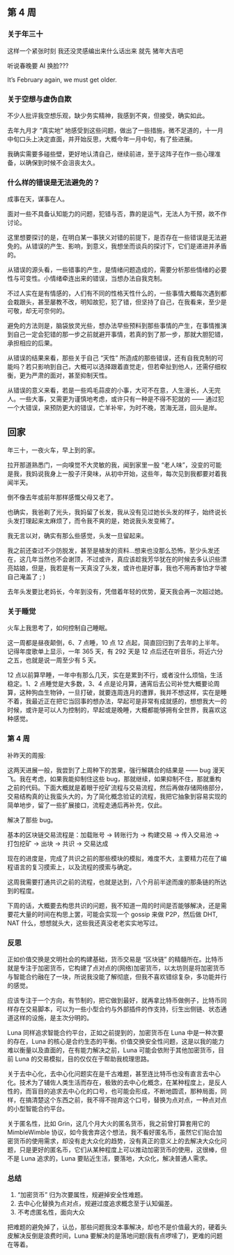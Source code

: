 ## 第 4 周


### 关于年三十

这样一个紧张时刻
我还没灵感编出来什么话出来
就先
猪年大吉吧

听说春晚要 AI 换脸???

It’s February again, we must get older.


### 关于空想与虚伪自欺

不少人批评我空想乐观，缺少务实精神，我感到不爽，但接受，确实如此。

去年九月才 “真实地” 地感受到这些问题，做出了一些措施，微不足道的，十一月中旬口头上决定直面，并开始反思，大概今年一月中旬，有了些进展。

我确实需要多碰些壁，更好地认清自己，继续前进，至于这阵子在作一些心理准备，以确保到时候不会沮丧太久。


### 什么样的错误是无法避免的？

成事在天，谋事在人。

面对一些不具备认知能力的问题，犯错与否，靠的是运气，无法人为干预，故不作讨论。

这里想要探讨的是，在明白某一事狭义对错的前提下，是否存在一些错误是无法避免的。从错误的产生、影响，到意义，我想坐而谈兵的探讨下，它们是递进并矛盾的。

从错误的源头看，一些错事的产生，是情绪问题造成的，需要分析那些情绪的必要性与可变性。小情绪牵连出来的错误，当想办法自我克制。

不过人实在是有情感的，人们有不同的性格天性什么的，一些事情大概每次遇到都会栽跟头，甚至屡教不改，明知故犯，犯了错，但坚持了自己，在我看来，至少是可敬，却无可奈何的。

避免的方法则是，脑袋放灵光些，想办法早些预料到那些事情的产生，在事情推演到自己一定会犯错的那一步之前就避开事情，若真的到了那一步，那就大胆犯错，承担相应的后果。

从错误的结果来看，那些关于自己 “天性” 所造成的那些错误，还有自我克制的可能吗？若只影响到自己，大概可以选择跟着直觉走，但若牵扯到他人，还需仔细权衡，更为严肃的面对，甚至抑制天性。

从错误的意义来看，若是一些鸡毛蒜皮的小事，大可不在意，人生漫长，人无完人。一些大事，又需更为谨慎地考虑，或许只有一种是不得不犯就的 —— 通过犯一个大错误，来预防更大的错误，亡羊补牢，为时不晚，苦海无涯，回头是岸。


## 回家

年三十，一夜火车，早上到的家。

拉开那道熟悉门，一向嗅觉不大灵敏的我，闻到家里一股 “老人味”，没变的可能是我，我妈说我身上一股子汗臭味，从初中开始，这些年，每次见到我都要对着我闻半天。

倒不像去年或前年那样感慨父母又老了。

也确实，我爸剃了光头，我妈留了长发，我从没有见过她长头发的样子，始终说长头发打理起来太麻烦了，而令我不爽的是，她说我头发变稀了。

我无言以对，确实有那么些感觉，头发一旦留起来。

我之前还查过不少防脱发，甚至是植发的资料…想来也没那么恐怖，至少头发还在，这几年当然也不会谢顶，不过或许，真应该趁我芳华犹在的时候去多认识些漂亮姑娘，但是，我若是有一天真没了头发，或许也是好事，我也不用再害怕才华被自己淹盖了 ; )

去年头发要比老妈长，今年到没有，凭借着年轻的优势，夏天我会再一次超过她。


### 关于睡觉

火车上我思考了，如何控制自己睡眠。

这一周都是昼夜颠倒，6、7 点睡，10 点 12 点起，简直回归到了去年的上半年。记得年度歌单上显示，一年 365 天，有 292 天是 12 点后还在听音乐，将近六分之五，也就是说一周至少有 5 天。

12 点以前算早睡，一年中有那么几天，实在是累到不行，或者没什么烦恼，生活稳定。1、2 点睡觉是大多数，3、4 点是论月算，通宵后去公司补觉大概要论周算，这种狗血生物钟，一旦打破，就要连周连月的遭罪，我并不想这样，实在是睡不着，我最近正在把它当回事的想办法，早起可是非常有成就感的，想想我大一的时候，或许是可以人为控制的，早起或是晚睡，大概都能够拥有全世界，我喜欢这种感觉。


### 第 4 周

补昨天的周报: 

这两天进展一般，我尝到了上周种下的苦果，强行解耦合的结果是 —— bug 漫天飞。我在考虑，如果我能抑制住这些 bug，那就继续，如果抑制不住，那就重构之前的代码。下面大概就是着眼于挖矿流程与交易流程，然后再做存储网络部分，交易结构真的让我蛮头大的，为了简化概念验证的流程，我把它抽象到容易实现的简单地步，留了一些扩展接口，流程走通后再补充，仅此。

解决了那些 bug。

基本的区块链交易流程是：加载账号 -> 转账行为 -> 构建交易 -> 传入交易池 -> 打包挖矿 -> 出块 -> 共识 -> 交易达成

现在的进度是，完成了共识之前的那些模块的模拟，难度不大，主要精力花在了编程语言的复习摸索上，以及流程的摸索与确定。

这周我需要打通共识之前的流程，也就是达到，八个月前半途而废的那条链的所达到的程度。

下周的话，大概要去构思共识的问题，我不知道一周的时间是否能够解决，还是需要花大量的时间在构思上罢，可能会实现一个 gossip 来做 P2P，然后做 DHT, NAT 什么，想想就头大，这些我还真没老老实实地写过。


### 反思

正如价值交换是文明社会的构建基础，货币交易是 “区块链” 的精髓所在。比特币就是专注于加密货币，它构建了点对点的(网络)加密货币，以太坊则是将加密货币与智能合约融在了一块，所说我没能了解彻底，但我不喜欢错综复杂，多功能并行的感觉。

应该专注于一个方向，有节制的，把它做到最好，就再拿比特币做例子，比特币同样存在交易脚本，可以为一些小型合约与外部插件的作支持，衍生出侧链、状态通道这样的设施，是主次分明的。

Luna 同样追求智能合约平台，正如之前提到的，加密货币在 Luna 中是一种次要的存在，Luna 的核心是合约生态的平衡。价值交换安全性问题，这是以我的能力难以衡量以及直面的，在有能力解决之前，Luna 可能会依附于其他加密货币，目前 Luna 的交易模拟，目的仅仅在于帮助我梳理思路。

关于去中心化，去中心化问题实在是千古难题，甚至连比特币也没有直言去中心化。技术为了辅佐人类生活而存在，极致的去中心化概念，在某种程度上，是反人性的，而盲目的追求去中心化的口号，也可能会形成，不断地圆谎，那种局面，同样，在搞清楚这个东西之前，我不得不抛弃这个口号，替换为点对点，一种点对点的小型智能合约平台。

关于匿名性，比如 Grin，这几个月大火的匿名货币，我之前曾打算套用它的 MimbleWimble 协议，如今我舍弃这个想法，我不看好匿名币，虽然它们贴合加密货币的使用需求，却没有走大众化的趋势，没有真正的意义上的去解决大众化问题，只是更好的匿名币，它们从某种程度上可以推动加密货币的使用，这很棒，但不是 Luna 追求的，Luna 要贴近生活，要落地，大众化，解决普通人需求。


### 总结

1. “加密货币” 归为次要属性，规避掉安全性难题。
2. 去中心化替换为点对点，规避过度追求概念至于认知偏差。
3. 不考虑匿名性，面向大众

把难题的避免掉了，认怂，那些问题我没本事解决，却也不是价值最大的，硬着头皮解决反倒是浪费时间，Luna 要解决的是落地问题(我有点啰嗦了)，更难的问题在等着。

